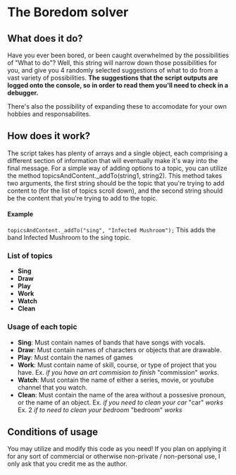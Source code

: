 # The Boredom solver

## What does it do?

Have you ever been bored, or been caught overwhelmed by the possibilities of "What to do"?
Well, this string will narrow down those possibilities for you, and give you 4 randomly selected suggestions of what to do from a vast variety of possibilities.
**The suggestions that the script outputs are logged onto the console, so in order to read them you'll need to check in a debugger.**

There's also the possibility of expanding these to accomodate for your own hobbies and responsabilites.

## How does it work?

The script takes has plenty of arrays and a single object, each comprising a different section of information that will eventually make it's way into the final message.
For a simple way of adding options to a topic, you can utilize the method topicsAndContent._addTo(string1, string2).
This method takes two arguments, the first string should be the topic that you're trying to add content to (for the list of topics scroll down), and the second string
should be the content that you're trying to add to the topic.

#### Example
```topicsAndContent._addTo("sing", "Infected Mushroom");```
    This adds the band Infected Mushroom to the sing topic.

### List of topics
* **Sing**
* **Draw**
* **Play**
* **Work**
* **Watch**
* **Clean**

### Usage of each topic
* **Sing**: Must contain names of bands that have songs with vocals.
* **Draw**: Must contain names of characters or objects that are drawable.
* **Play**: Must contain the names of games
* **Work**: Must contain name of skill, course, or type of project that you have. Ex. *if you have an art commision to finish* "commission" *works*.
* **Watch**: Must contain the name of either a series, movie, or youtube channel that you watch.
* **Clean**: Must contain the name of the area without a possesive pronoun, or the name of an object. Ex. *if you need to clean your car* "car" *works*
                                                                                                      Ex. 2 *if to need to clean your bedroom* "bedroom" *works*

## Conditions of usage

You may utilize and modify this code as you need!
If you plan on applying it for any sort of commercial or otherwise non-private / non-personal use, I only ask that you credit me as the author. 
